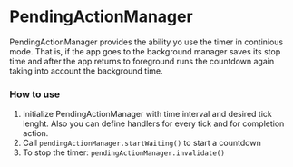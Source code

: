 PendingActionManager
================
PendingActionManager provides the ability yo use the timer in continious mode. That is, if the app goes to the background manager saves its stop time and after the app returns to foreground runs the countdown again taking into account the background time.


### How to use

1. Initialize PendingActionManager with time interval and desired tick lenght.
Also you can define handlers for every tick and for completion action.
2. Call `pendingActionManager.startWaiting()` to start a countdown
3. To stop the timer: `pendingActionManager.invalidate()`


